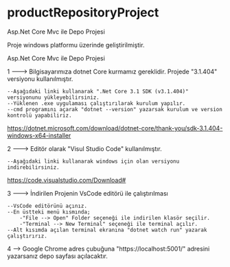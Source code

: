 # productRepositoryProject
Asp.Net Core Mvc ile Depo Projesi


Proje windows platformu üzerinde geliştirilmiştir.

Asp.Net Core Mvc ile Depo Projesi

1 ---> Bilgisayarımıza dotnet Core kurmamız gereklidir. Projede "3.1.404" versiyonu kullanılmıştır.
	
	--Aşağıdaki linki kullanarak ".Net Core 3.1 SDK (v3.1.404)" versiyonunu yükleyebilirsiniz.
	--Yüklenen .exe uygulaması çalıştırılarak kurulum yapılır.
	--cmd programını açarak "dotnet --version" yazarsak kurulum ve version kontrolü yapabiliriz. 
https://dotnet.microsoft.com/download/dotnet-core/thank-you/sdk-3.1.404-windows-x64-installer

2 ---> Editör olarak "Visul Studio Code" kullanılmıştır.
	
	--Aşağıdaki linki kullanarak windows için olan versiyonu indirebilirsiniz.
https://code.visualstudio.com/Download#

3 ---> İndirilen Projenin VsCode editörü ile çalıştırılması
	
	--VsCode editörünü açınız.
	--En üstteki menü kısmında;
		-"File --> Open" Folder seçeneği ile indirilen klasör seçilir.
		-"Terminal --> New Terminal" seçeneği ile terminal açılır.
	--Alt kısımda açılan terminal ekranına "dotnet watch run" yazarak çalıştırırız.

4 --> Google Chrome adres çubuğuna "https://localhost:5001/" adresini yazarsanız depo sayfası açılacaktır.   
